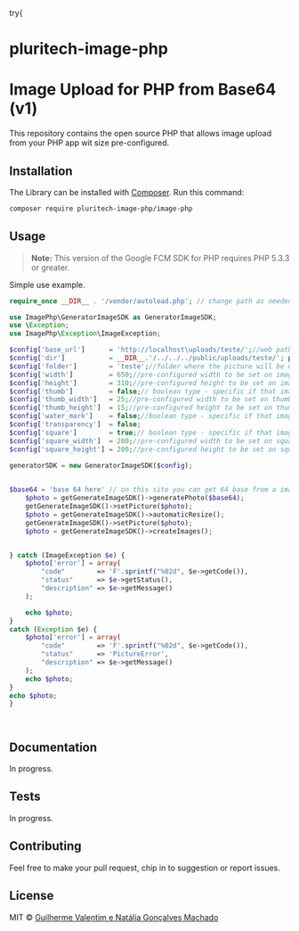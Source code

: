 
try{
# pluritech-image-php

# Image Upload for PHP from Base64 (v1)

This repository contains the open source PHP that allows image upload from your PHP app wit size pre-configured.


## Installation

The Library can be installed with [Composer](https://getcomposer.org/). Run this command:

```sh
composer require pluritech-image-php/image-php
```

## Usage

> **Note:** This version of the Google FCM SDK for PHP requires PHP 5.3.3 or greater.

Simple use example.

```php
require_once __DIR__ . '/vendor/autoload.php'; // change path as needed

use ImagePhp\GeneratorImageSDK as GeneratorImageSDK;
use \Exception;
use ImagePhp\Exception\ImageException;

$config['base_url']      = 'http://localhost\uploads/teste/';//web path where the picture will be uploaded
$config['dir']           = __DIR__.'/../../../public/uploads/teste/'; path where the picture will be uploaded
$config['folder']        = 'teste';//folder where the picture will be uploaded - make more sense when the images are divided in diferent categories
$config['width']         = 650;//pre-configured width to be set on image
$config['height']        = 310;//pre-configured height to be set on image
$config['thumb']         = false;// boolean type - specific if that image has thumb copy image as well
$config['thumb_width']   = 25;//pre-configured width to be set on thumb image
$config['thumb_height']  = 15;//pre-configured height to be set on thumb image
$config['water_mark']    = false;//boolean type - specific if that image will have water mark. If true, the water mark path must be send as second parameter.
$config['transparency']  = false;
$config['square']        = true;// boolean type - specific if that image has square copy image as well
$config['square_width']  = 200;//pre-configured width to be set on square image
$config['square_height'] = 200;//pre-configured height to be set on square image
    
generatorSDK = new GeneratorImageSDK($config);


$base64 = 'base 64 here' // on this site you can get 64 base from a image - https://www.base64-image.de/
    $photo = getGenerateImageSDK()->generatePhoto($base64);
    getGenerateImageSDK()->setPicture($photo);         
    $photo = getGenerateImageSDK()->automaticResize();
    getGenerateImageSDK()->setPicture($photo);
    $photo = getGenerateImageSDK()->createImages();


} catch (ImageException $e) {
    $photo['error'] = array(
        "code"        => 'F'.sprintf("%02d", $e->getCode()),
        "status"      => $e->getStatus(),
        "description" => $e->getMessage()
    );

    echo $photo;            
}
catch (Exception $e) {
    $photo['error'] = array(
        "code"        => 'F'.sprintf("%02d", $e->getCode()),
        "status"      => 'PictureError',
        "description" => $e->getMessage()
    );
    echo $photo;            
}
echo $photo;
}




```

## Documentation

In progress.


## Tests

In progress.


## Contributing

Feel free to make your pull request, chip in to suggestion or report issues.


## License

MIT © [Guilherme Valentim e Natália Gonçalves Machado](mailto:nathygmachado@gmail.com)






